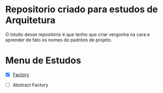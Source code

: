 # Repositorio criado para estudos de Arquitetura

O intuito desse repositório é que tenho que criar vergonha na cara e aprender de fato os nomes do padrões de projeto.

# Menu de Estudos

- [x] [Factory](factory/factory.md)
- [ ] Abstract Factory


